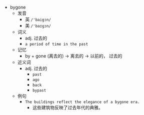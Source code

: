 - bygone
  - 发音
    - 英 `/'baigɔn/`
    - 美 `/'baɪɡɔn/`
  - 词义
    - adj. 过去的
    - `a period of time in the past`
  - 记忆
    - by + gone (离去的) → 离去的 → 以前的， 过去的
  - 近义词
    - adj. 过去的
      - `past`
      - `ago`
      - `back`
      - `bypast`
  - 例句
    - `The buildings reflect the elegance of a bygone era.`
      - 这些建筑物反映了过去年代的典雅。

